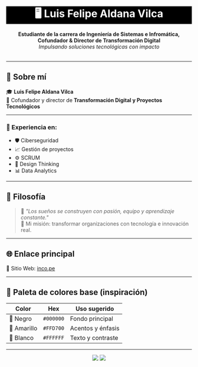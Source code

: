 <h1 align="center" style="color:#fff; background:#000;">🖥️ Luis Felipe Aldana Vilca</h1>

<p align="center">
  <b>Estudiante de la carrera de Ingeniería de Sistemas e Infromática, Cofundador & Director de Transformación Digital</b> <br/>
  <i>Impulsando soluciones tecnológicas con impacto</i> <br/><br/>
</p>

---

## 🚀 Sobre mí

🎓 **Luis Felipe Aldana Vilca**  
💼 Cofundador y director de **Transformación Digital y Proyectos Tecnológicos**

---

### 🔧 Experiencia en:

- 🛡️ Ciberseguridad  
- 📈 Gestión de proyectos  
- ⚙️ SCRUM  
- 🎯 Design Thinking  
- 📊 Data Analytics

---

## 🌟 Filosofía

> 💬 _"Los sueños se construyen con pasión, equipo y aprendizaje constante."_  
> 🎯 Mi misión: transformar organizaciones con tecnología e innovación real.

---

## 🌐 Enlace principal

🔗 Sitio Web: [inco.pe](https://inco.pe)

---

## 🎨 Paleta de colores base (inspiración)

| Color     | Hex      | Uso sugerido             |
|-----------|----------|--------------------------|
| 🖤 Negro  | `#000000`| Fondo principal           |
| 💛 Amarillo | `#FFD700`| Acentos y énfasis        |
| 🤍 Blanco | `#FFFFFF`| Texto y contraste         |

---

<p align="center">
  <img src="https://img.shields.io/badge/Hecho%20con-Markdown-black?style=for-the-badge&logo=markdown" />
  <img src="https://img.shields.io/badge/HTML-Creativo-yellow?style=for-the-badge&logo=html5&logoColor=black" />
</p>



